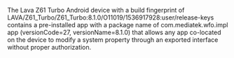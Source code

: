 The Lava Z61 Turbo Android device with a build fingerprint of LAVA/Z61_Turbo/Z61_Turbo:8.1.0/O11019/1536917928:user/release-keys contains a pre-installed app with a package name of com.mediatek.wfo.impl app (versionCode=27, versionName=8.1.0) that allows any app co-located on the device to modify a system property through an exported interface without proper authorization.
